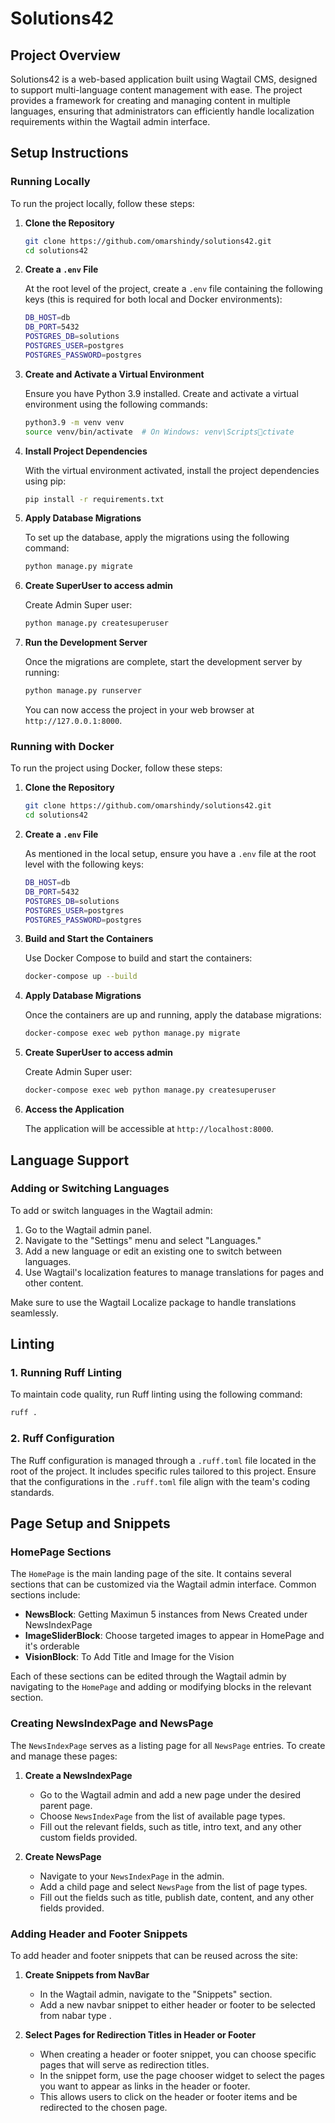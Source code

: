 
# Solutions42

## Project Overview

Solutions42 is a web-based application built using Wagtail CMS, designed to support multi-language content management with ease. The project provides a framework for creating and managing content in multiple languages, ensuring that administrators can efficiently handle localization requirements within the Wagtail admin interface.

## Setup Instructions

### Running Locally

To run the project locally, follow these steps:

1. **Clone the Repository**

   ```bash
   git clone https://github.com/omarshindy/solutions42.git
   cd solutions42
   ```

2. **Create a `.env` File**

   At the root level of the project, create a `.env` file containing the following keys (this is required for both local and Docker environments):

   ```bash
   DB_HOST=db
   DB_PORT=5432
   POSTGRES_DB=solutions
   POSTGRES_USER=postgres
   POSTGRES_PASSWORD=postgres
   ```

3. **Create and Activate a Virtual Environment**

   Ensure you have Python 3.9 installed. Create and activate a virtual environment using the following commands:

   ```bash
   python3.9 -m venv venv
   source venv/bin/activate  # On Windows: venv\Scriptsctivate
   ```

4. **Install Project Dependencies**

   With the virtual environment activated, install the project dependencies using pip:

   ```bash
   pip install -r requirements.txt
   ```

5. **Apply Database Migrations**

   To set up the database, apply the migrations using the following command:

   ```bash
   python manage.py migrate
   ```
6. **Create SuperUser to access admin**

   Create Admin Super user:

   ```bash
   python manage.py createsuperuser
   ```
   
7. **Run the Development Server**

   Once the migrations are complete, start the development server by running:

   ```bash
   python manage.py runserver
   ```

   You can now access the project in your web browser at `http://127.0.0.1:8000`.

### Running with Docker

To run the project using Docker, follow these steps:

1. **Clone the Repository**

   ```bash
   git clone https://github.com/omarshindy/solutions42.git
   cd solutions42
   ```

2. **Create a `.env` File**

   As mentioned in the local setup, ensure you have a `.env` file at the root level with the following keys:

   ```bash
   DB_HOST=db
   DB_PORT=5432
   POSTGRES_DB=solutions
   POSTGRES_USER=postgres
   POSTGRES_PASSWORD=postgres
   ```

3. **Build and Start the Containers**

   Use Docker Compose to build and start the containers:

   ```bash
   docker-compose up --build
   ```

4. **Apply Database Migrations**

   Once the containers are up and running, apply the database migrations:

   ```bash
   docker-compose exec web python manage.py migrate
   ```
   
6. **Create SuperUser to access admin**

   Create Admin Super user:

   ```bash
   docker-compose exec web python manage.py createsuperuser
   ```
   
5. **Access the Application**

   The application will be accessible at `http://localhost:8000`.

## Language Support

### Adding or Switching Languages

To add or switch languages in the Wagtail admin:

1. Go to the Wagtail admin panel.
2. Navigate to the "Settings" menu and select "Languages."
3. Add a new language or edit an existing one to switch between languages.
4. Use Wagtail's localization features to manage translations for pages and other content.

Make sure to use the Wagtail Localize package to handle translations seamlessly.

## Linting

### 1. Running Ruff Linting

To maintain code quality, run Ruff linting using the following command:

```bash
ruff .
```

### 2. Ruff Configuration

The Ruff configuration is managed through a `.ruff.toml` file located in the root of the project. It includes specific rules tailored to this project. Ensure that the configurations in the `.ruff.toml` file align with the team's coding standards.

## Page Setup and Snippets

### HomePage Sections

The `HomePage` is the main landing page of the site. It contains several sections that can be customized via the Wagtail admin interface. Common sections include:

- **NewsBlock**: Getting Maximun 5 instances from News Created under NewsIndexPage
- **ImageSliderBlock**: Choose targeted images to appear in HomePage and it's orderable
- **VisionBlock**: To Add Title and Image for the Vision

Each of these sections can be edited through the Wagtail admin by navigating to the `HomePage` and adding or modifying blocks in the relevant section.

### Creating NewsIndexPage and NewsPage

The `NewsIndexPage` serves as a listing page for all `NewsPage` entries. To create and manage these pages:

1. **Create a NewsIndexPage**
   - Go to the Wagtail admin and add a new page under the desired parent page.
   - Choose `NewsIndexPage` from the list of available page types.
   - Fill out the relevant fields, such as title, intro text, and any other custom fields provided.

2. **Create NewsPage**
   - Navigate to your `NewsIndexPage` in the admin.
   - Add a child page and select `NewsPage` from the list of page types.
   - Fill out the fields such as title, publish date, content, and any other fields provided.

### Adding Header and Footer Snippets

To add header and footer snippets that can be reused across the site:

1. **Create Snippets from NavBar**
   - In the Wagtail admin, navigate to the "Snippets" section.
   - Add a new navbar snippet to either header or footer to be selected from nabar type .

2. **Select Pages for Redirection Titles in Header or Footer**
   - When creating a header or footer snippet, you can choose specific pages that will serve as redirection titles.
   - In the snippet form, use the page chooser widget to select the pages you want to appear as links in the header or footer.
   - This allows users to click on the header or footer items and be redirected to the chosen page.
